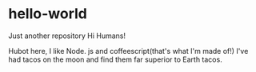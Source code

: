 # hello-world
Just another repository
Hi Humans!

Hubot here, I like Node. js and coffeescript(that's what I'm made of!)
I've had tacos on the moon and find them far superior to Earth tacos.
